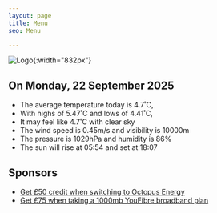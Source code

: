 ```yaml
---
layout: page
title: Menu
seo: Menu

---
```


![Logo](/images/logo.jpg){:width="832px"}

<!-- weather_marker starts -->
## On Monday, 22 September 2025

- The average temperature today is 4.7˚C,
- With highs of 5.47˚C and lows of 4.41˚C,
- It may feel like 4.7˚C with clear sky
- The wind speed is 0.45m/s and visibility is 10000m
- The pressure is 1029hPa and humidity is 86%
- The sun will rise at 05:54 and set at 18:07

<!-- weather_marker ends -->

## Sponsors

- [Get £50 credit when switching to Octopus Energy](https://bit.ly/3oD1nnS)
- [Get £75 when taking a 1000mb YouFibre broadband plan](https://aklam.io/91zWhU?)
